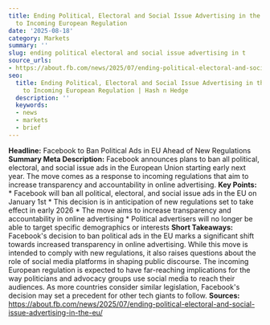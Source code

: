```yaml
---
title: Ending Political, Electoral and Social Issue Advertising in the EU in Response
  to Incoming European Regulation
date: '2025-08-18'
category: Markets
summary: ''
slug: ending political electoral and social issue advertising in t
source_urls:
- https://about.fb.com/news/2025/07/ending-political-electoral-and-social-issue-advertising-in-the-eu/
seo:
  title: Ending Political, Electoral and Social Issue Advertising in the EU in Response
    to Incoming European Regulation | Hash n Hedge
  description: ''
  keywords:
  - news
  - markets
  - brief
---
```


**Headline:** Facebook to Ban Political Ads in EU Ahead of New Regulations  **Summary Meta Description:** Facebook announces plans to ban all political, electoral, and social issue ads in the European Union starting early next year. The move comes as a response to incoming regulations that aim to increase transparency and accountability in online advertising.  **Key Points:**  * Facebook will ban all political, electoral, and social issue ads in the EU on January 1st * This decision is in anticipation of new regulations set to take effect in early 2026 * The move aims to increase transparency and accountability in online advertising * Political advertisers will no longer be able to target specific demographics or interests  **Short Takeaways:**  Facebook's decision to ban political ads in the EU marks a significant shift towards increased transparency in online advertising. While this move is intended to comply with new regulations, it also raises questions about the role of social media platforms in shaping public discourse.  The incoming European regulation is expected to have far-reaching implications for the way politicians and advocacy groups use social media to reach their audiences. As more countries consider similar legislation, Facebook's decision may set a precedent for other tech giants to follow.  **Sources:** https://about.fb.com/news/2025/07/ending-political-electoral-and-social-issue-advertising-in-the-eu/ 
